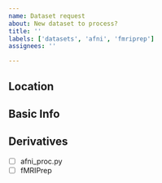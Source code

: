 ```yaml
---
name: Dataset request
about: New dataset to process?
title: ''
labels: ['datasets', 'afni', 'fmriprep']
assignees: ''

---
```

## Location


## Basic Info


## Derivatives

- [ ] afni_proc.py
- [ ] fMRIPrep
